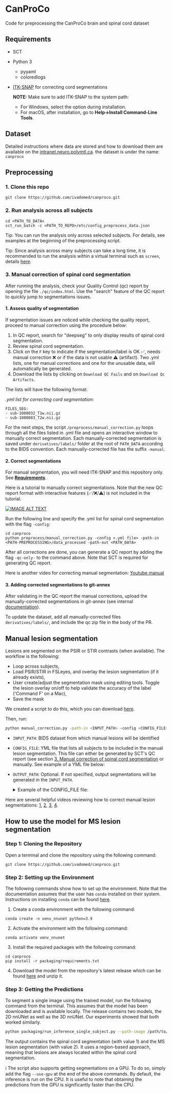 # CanProCo

Code for preprocessing the CanProCo brain and spinal cord dataset

## Requirements

* SCT
* Python 3
    * pyyaml
    * coloredlogs
* [ITK-SNAP](http://www.itksnap.org/pmwiki/pmwiki.php?n=Downloads.SNAP3) for correcting cord segmentations

    **NOTE:** 
    Make sure to add ITK-SNAP to the system path:
    - For Windows, select the option during installation.
    - For macOS, after installation, go to **Help->Install Command-Line Tools**.

## Dataset

Detailed instructions where data are stored and how to download them are available on the [intranet.neuro.polymtl.ca](https://intranet.neuro.polymtl.ca/computing-resources/data/git-datasets.html#usage).
the dataset is under the name: `canproco`

## Preprocessing

### 1. Clone this repo

```commandline
git clone https://github.com/ivadomed/canproco.git
```

### 2. Run analysis across all subjects

```commandline
cd <PATH_TO_DATA>
sct_run_batch -c <PATH_TO_REPO>/etc/config_preprocess_data.json
```

Tip: You can run the analysis only across selected subjects. For details, see examples at the beginning of the preprocessing script.

Tip: Since analysis across many subjects can take a long time, it is recommended to run the analysis within a virtual terminal such as `screen`, details [here](https://intranet.neuro.polymtl.ca/geek-tips/bash-shell/README.html#screen-for-background-processes).

### 3. Manual correction of spinal cord segmentation

After running the analysis, check your Quality Control (qc) report by opening the file `./qc/index.html`. Use the "search" feature of the QC report to quickly jump to segmentations issues.

#### 1. Assess quality of segmentation

If segmentation issues are noticed while checking the quality report, proceed to manual correction using the procedure below:

1. In QC report, search for "deepseg" to only display results of spinal cord segmentation.
2. Review spinal cord segmentation.
3. Click on the `F` key to indicate if the segmentation/label is OK ✅, needs manual correction ❌ or if the data is not usable ⚠️ (artifact). Two .yml lists, one for manual corrections and one for the unusable data, will automatically be generated. 
4. Download the lists by clicking on `Download QC Fails` and on `Download Qc Artifacts`. 

The lists will have the following format:

*.yml list for correcting cord segmentation:*
~~~
FILES_SEG:
- sub-1000032_T1w.nii.gz
- sub-1000083_T2w.nii.gz
~~~

For the next steps, the script `/preprocess/manual_correction.py` loops through all the files listed in .yml file and opens an interactive window to manually correct segmentation. Each manually-corrected segmentation is saved under `derivatives/labels/` folder at the root of `PATH_DATA` according to the BIDS convention. Each manually-corrected file has the suffix `-manual`.

#### 2. Correct segmentations
For manual segmentation, you will need ITK-SNAP and this repository only. See **[Requirements](#requirements)**.

Here is a tutorial to manually correct segmentations. Note that the new QC report format with interactive features (✅/❌/⚠️) is not included in the tutorial.

[![IMAGE ALT TEXT](http://img.youtube.com/vi/vCVEGmKKY3o/sddefault.jpg)](https://youtu.be/vCVEGmKKY3o "Correcting segmentations across multiple subjects")

Run the following line and specify the .yml list for spinal cord segmentation with the flag `-config`:
~~~
cd canproco
python preprocess/manual_correction.py -config <.yml file> -path-in <PATH-PREPROCESSING>/data_processed -path-out <PATH_DATA>
~~~

After all corrections are done, you can generate a QC report by adding the flag `-qc-only-` to the command above. Note that SCT is required for generating QC report.

Here is another video for correcting manual segmentation: [Youtube manual](https://www.youtube.com/watch?v=lB-F8WOHGeg)

#### 3. Adding corrected segmentations to git-annex
After validating in the QC report the manual corrections, upload the manually-corrected segmentations in git-annex (see internal [documentation](https://intranet.neuro.polymtl.ca/computing-resources/data/git-datasets.html#upload)).

To update the dataset, add all manually-corrected files `derivatives/labels/`,  and include the qc zip file in the body of the PR.

## Manual lesion segmentation

Lesions are segmented on the PSIR or STIR contrasts (when available). The workflow is the following:

- Loop across subjects,
- Load PSIR/STIR in FSLeyes, and overlay the lesion segmentation (if it already exists),
- User create/adjust the segmentation mask using editing tools. Toggle the lesion overlay on/off to help validate the accuracy of the label ('Command F' on a Mac),
- Save the mask

We created a script to do this, which you can download [here](https://github.com/spinalcordtoolbox/manual-correction/tree/r20230302). 

Then, run:

```bash
python manual_correction.py -path-in <INPUT_PATH> -config <CONFIG_FILE> -path-out <OUTPUT_PATH>
```

- `INPUT_PATH`: BIDS dataset from which manual lesions will be identified
- `CONFIG_FILE`: YML file that lists all subjects to be included in the manual lesion segmentation. This file can either be generated by SCT's QC report (see section [3. Manual correction of spinal cord segmentation](#3-manual-correction-of-spinal-cord-segmentation) or manually. See example of a YML file below:
- `OUTPUT_PATH`: Optional. If not specified, output segmentations will be generated in the `INPUT_PATH`.

  <details><summary>Example of the CONFIG_FILE file:</summary>

  ```yaml
  FILES_LESION:
    - sub-edm005_ses-M0_PSIR.nii.gz
    - sub-edm008_ses-M0_PSIR.nii.gz
    - sub-edm010_ses-M0_PSIR.nii.gz
    - sub-edm011_ses-M0_PSIR.nii.gz
    - sub-edm013_ses-M0_PSIR.nii.gz
  ```

  </details>

Here are several helpful videos reviewing how to correct manual lesion segmentations: [1](https://www.dropbox.com/s/j1f81vtmmmkddtv/Screen%20Recording%202023-01-09%20at%209.45.40%20AM.mov?dl=0), [2](https://www.dropbox.com/s/bm6vpcqe062t2j0/Screen%20Recording%202023-01-11%20at%201.54.36%20PM.mov?dl=0), [3](https://www.dropbox.com/s/00xjsk917wwkp7b/Screen%20Recording%202023-01-11%20at%202.20.58%20PM.mov?dl=0), [4](https://www.dropbox.com/s/3gkrfslf6gflsjg/Screen%20Recording%202023-01-11%20at%203.38.47%20PM.mov?dl=0).


## How to use the model for MS lesion segmentation

### Step 1: Cloning the Repository

Open a terminal and clone the repository using the following command:

~~~
git clone https://github.com/ivadomed/canproco.git
~~~

### Step 2: Setting up the Environment

The following commands show how to set up the environment. Note that the documentation assumes that the user has `conda` installed on their system. Instructions on installing `conda` can be found [here](https://conda.io/projects/conda/en/latest/user-guide/install/index.html).

1. Create a conda environment with the following command:
```
conda create -n venv_nnunet python=3.9
```

2. Activate the environment with the following command:
```
conda activate venv_nnunet
```

3. Install the required packages with the following command:
```
cd canproco
pip install -r packaging/requirements.txt
```

4. Download the model from the repository's latest release which can be found [here](https://github.com/ivadomed/canproco/releases) and unzip it. 
 
### Step 3: Getting the Predictions

To segment a single image using the trained model, run the following command from the terminal. This assumes that the model has been downloaded and is available locally. The release contains two models, the 2D nnUNet as well as the 3D nnUNet. Our experiments showed that both worked similarly. 

```bash
python packaging/run_inference_single_subject.py --path-image /path/to/image --path-out /path/to/output --path-model /path/to/model 
```

The output contains the spinal cord segmentation (with value 1) and the MS lesion segmentation (with value 2). It uses a region-based approach, meaning that lesions are always located within the spinal cord segmentation. 

ℹ️ The script also supports getting segmentations on a GPU. To do so, simply add the flag `--use-gpu` at the end of the above commands. By default, the inference is run on the CPU. It is useful to note that obtaining the predictions from the GPU is significantly faster than the CPU.